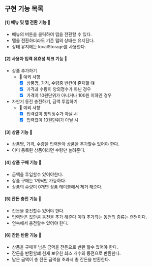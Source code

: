 ## 구현 기능 목록

#### [1] 메뉴 및 탭 전환 기능 🔎

- 메뉴의 버튼을 클릭하여 탭을 전환할 수 있다.
- 탭을 전환하더라도 기존 탭의 상태는 유지된다.
- 상태 유지에는 localStorage를 사용한다.

#### [2] 사용자 입력 유효성 체크 기능 🔎

- 상품 추가하기
  - 🚨 예외 사항
    - [x] 상품명, 가격, 수량중 빈칸이 존재할 떄
    - [x] 가격과 수량이 양의정수가 아닌 경우
    - [x] 가격이 10원단위가 아니거나 100원 이하인 경우

- 자판기 동전 충전하기, 금액 투입하기
  - 🚨 예외 사항
    - [x] 입력값이 양의정수가 아닐 시
    - [x] 입력값이 10원단위가 아닐 시

#### [3] 상품  기능 🔎

  - 상품명, 가격, 수량을 입력받아 상품을 추가할수 있어야 한다.
  - 이미 등록된 상품이라면 수량만 늘려준다.

#### [4] 상품 구매 기능 🔎

  - 금액을 투입할수 있어야한다.
  - 상품 구매는 1개씩만 가능하다.
  - 상품의 수량이 0개면 상품 테이블에서 제거 해준다.

#### [5] 잔돈 충전 기능 🔎

  - 잔돈을 충전할수 있어야 한다.
  - 입력받은 값만큼 동전을 추가 해준다 이떄 추가되는 동전의 종류는 랜덤이다.
  - 연속에서 충전할수 있어야 한다.

#### [6] 잔돈 반환 기능 🔎

  - 상품을 구매후 남은 금액을 잔돈으로 반환 할수 있어야 한다.
  - 잔돈을 반환할떄 현재 보유한 최소 개수의 동전으로 반환한다.
  - 남은 금액이 총 잔돈 금액을 초과시 총 잔돈을 반환한다.


